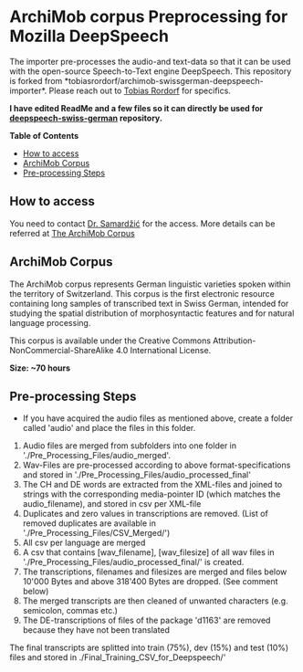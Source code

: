 # ArchiMob corpus Preprocessing for Mozilla DeepSpeech

 <p> The importer pre-processes the audio-and text-data so that it can be used with the open-source Speech-to-Text engine DeepSpeech. This repository is forked from *tobiasrordorf/archimob-swissgerman-deepspeech-importer*. Please reach out to <a href='https://www.linkedin.com/in/tobiasrordorf'>Tobias Rordorf</a> for specifics.

**I have edited ReadMe and a few files so it can directly be used for <a href='https://github.com/AASHISHAG/deepspeech-swiss-german'>deepspeech-swiss-german</a> repository.**  </p>

**Table of Contents**

- [How to access](#How_to_access)
- [ArchiMob Corpus](#ArchiMob_Corpus)
- [Pre-processing Steps](#Pre-processing_Steps)

## How to access
<p> You need to contact <a href='https://github.com/AASHISHAG/deepspeech-swiss-german'>Dr. Samardžić</a> for the access. More details can be referred at <a href='https://www.spur.uzh.ch/en/departments/research/textgroup/ArchiMob.html'>The ArchiMob Corpus</a>
  
## ArchiMob Corpus
<p> The ArchiMob corpus represents German linguistic varieties spoken within the territory of Switzerland. This corpus is the first electronic resource containing long samples of transcribed text in Swiss German, intended for studying the spatial distribution of morphosyntactic features and for natural language processing. </p>

This corpus is available under the Creative Commons Attribution-NonCommercial-ShareAlike 4.0 International License.

**Size: ~70 hours**

## Pre-processing Steps

- If you have acquired the audio files as mentioned above, create a folder called 'audio' and place the files in this folder. 

1. Audio files are merged from subfolders into one folder in './Pre_Processing_Files/audio_merged'.
2. Wav-Files are pre-processed according to above format-specifications and stored in './Pre_Processing_Files/audio_processed_final'
3. The CH and DE words are extracted from the XML-files and joined to strings with the corresponding media-pointer ID (which matches the audio_filename), and stored in csv per XML-file
4. Duplicates and zero values in transcriptions  are removed. (List of removed duplicates are available in './Pre_Processing_Files/CSV_Merged/')
5. All csv per language are merged
6. A csv that contains [wav_filename], [wav_filesize] of all wav files in './Pre_Processing_Files/audio_processed_final/' is created.
7. The transcriptions, filenames and filesizes are merged and files below 10'000 Bytes and above 318'400 Bytes are dropped. (See comment below)
8. The merged transcripts are then cleaned of unwanted characters (e.g. semicolon, commas etc.)
9. The DE-transcriptions of files of the package 'd1163' are removed because they have not been translated

The final transcripts are splitted into train (75%), dev (15%) and test (10%) files and stored in ./Final_Training_CSV_for_Deepspeech/'



